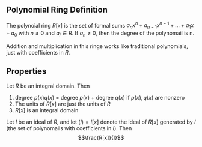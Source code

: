 ## Polynomial Ring Definition 

The polynoial ring $R[x]$ is the set of formal sums $a_{n}x^{n} + a_{n-1}x^{n-1}+ \dots+ a_{1}x+ a_0$  with $n \ge 0$ and $a_{i} \in R$. If $a_{n}\neq 0$, then the degree of the polynomail is n.

Addition and multiplication in this ringe works like traditional polynomials, just with coefficients in $R$.

## Properties

Let $R$ be an integral domain. Then
1. degree $p(x)q(x)$ = degree $p(x)$ + degree $q(x)$ if $p(x), q(x)$ are nonzero
2. The units of $R[x]$ are just the units of $R$
3. $R[x]$ is an integral domain

Let $I$ be an ideal of $R$, and let $(I) = I[x]$ denote the ideal of $R[x]$ generated by $I$ (the set of polynomails with coefficients in $I$). Then $$\frac{R[x]}{I}$$